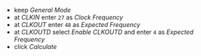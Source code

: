 - keep *General Mode*
- at *CLKIN* enter `27` as *Clock Frequency*
- at *CLKOUT* enter `48` as *Expected Frequency*
- at *CLKOUTD* select *Enable CLKOUTD* and enter `4` as *Expected Frequency*
- click *Calculate*

